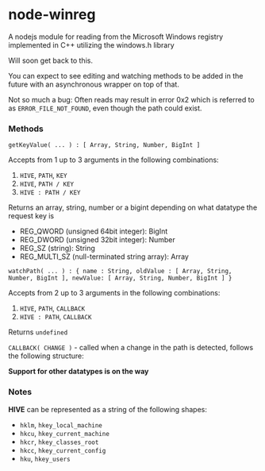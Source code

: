# node-winreg
A nodejs module for reading from the Microsoft Windows registry implemented in C++ utilizing the windows.h library

Will soon get back to this.

You can expect to see editing and watching methods to be added in the future with an asynchronous wrapper on top of that.

Not so much a bug: Often reads may result in error 0x2 which is referred to as `ERROR_FILE_NOT_FOUND`, even though the path could exist.

### Methods

`getKeyValue( ... ) : [ Array, String, Number, BigInt ]`

  Accepts from 1 up to 3 arguments in the following combinations:
  1. `HIVE`, `PATH`, `KEY`
  2. `HIVE`, `PATH / KEY`
  3. `HIVE : PATH / KEY`
  
  Returns an array, string, number or a bigint depending on what datatype the request key is
  * REG_QWORD (unsigned 64bit integer): BigInt
  * REG_DWORD (unsigned 32bit integer): Number
  * REG_SZ (string): String
  * REG_MULTI_SZ (null-terminated string array): Array

`watchPath( ... ) : { name : String, oldValue : [ Array, String, Number, BigInt ], newValue: [ Array, String, Number, BigInt ] }`

  Accepts from 2 up to 3 arguments in the following combinations:
  1. `HIVE`, `PATH`, `CALLBACK`
  2. `HIVE : PATH`, `CALLBACK`
  
  Returns `undefined`
  
  `CALLBACK( CHANGE )` - called when a change in the path is detected, follows the following structure:

**Support for other datatypes is on the way**
  
### Notes

  **HIVE** can be represented as a string of the following shapes:
  * `hklm`, `hkey_local_machine`
  * `hkcu`, `hkey_current_machine`
  * `hkcr`, `hkey_classes_root`
  * `hkcc`, `hkey_current_config`
  * `hku`, `hkey_users`
